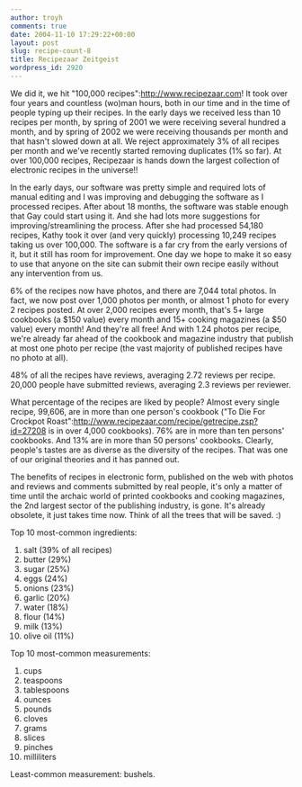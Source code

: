 ```yaml
---
author: troyh
comments: true
date: 2004-11-10 17:29:22+00:00
layout: post
slug: recipe-count-8
title: Recipezaar Zeitgeist
wordpress_id: 2920
---
```


We did it, we hit "100,000 recipes":http://www.recipezaar.com! It took over four years and countless (wo)man hours, both in our time and in the time of people typing up their recipes. In the early days we received less than 10 recipes per month, by spring of 2001 we were receiving several hundred a month, and by spring of 2002 we were receiving thousands per month and that hasn't slowed down at all. We reject approximately 3% of all recipes per month and we've recently started removing duplicates (1% so far). At over 100,000 recipes, Recipezaar is hands down the largest collection of electronic recipes in the universe!!

In the early days, our software was pretty simple and required lots of manual editing and I was improving and debugging the software as I processed recipes. After about 18 months, the software was stable enough that Gay could start using it. And she had lots more suggestions for improving/streamlining the process. After she had processed 54,180 recipes, Kathy took it over (and very quickly) processing 10,249 recipes taking us over 100,000. The software is a far cry from the early versions of it, but it still has room for improvement. One day we hope to make it so easy to use that anyone on the site can submit their own recipe easily without any intervention from us.

6% of the recipes now have photos, and there are 7,044 total photos. In fact, we now post over 1,000 photos per month, or almost 1 photo for every 2 recipes posted. At over 2,000 recipes every month, that's 5+ large cookbooks (a $150 value) every month and 15+ cooking magazines (a $50 value) every month! And they're all free! And with 1.24 photos per recipe, we're already far ahead of the cookbook and magazine industry that publish at most one photo per recipe (the vast majority of published recipes have no photo at all).

48% of all the recipes have reviews, averaging 2.72 reviews per recipe. 20,000 people have submitted reviews, averaging 2.3 reviews per reviewer.

What percentage of the recipes are liked by people? Almost every single recipe, 99,606, are in more than one person's cookbook ("To Die For Crockpot Roast":http://www.recipezaar.com/recipe/getrecipe.zsp?id=27208 is in over 4,000 cookbooks). 76% are in more than ten persons' cookbooks. And 13% are in more than 50 persons' cookbooks. Clearly, people's tastes are as diverse as the diversity of the recipes. That was one of our original theories and it has panned out.

The benefits of recipes in electronic form, published on the web with photos and reviews and comments submitted by real people, it's only a matter of time until the archaic world of printed cookbooks and cooking magazines, the 2nd largest sector of the publishing industry, is gone. It's already obsolete, it just takes time now. Think of all the trees that will be saved. :)

Top 10 most-common ingredients:
1. salt (39% of all recipes)
2. butter (29%)
3. sugar (25%)
4. eggs (24%)
5. onions (23%)
6. garlic (20%)
7. water (18%)
8. flour (14%)
9. milk (13%)
10. olive oil (11%)

Top 10 most-common measurements:
1. cups
2. teaspoons
3. tablespoons
4. ounces
5. pounds
6. cloves
7. grams
8. slices
9. pinches
10. milliliters

Least-common measurement: bushels.
